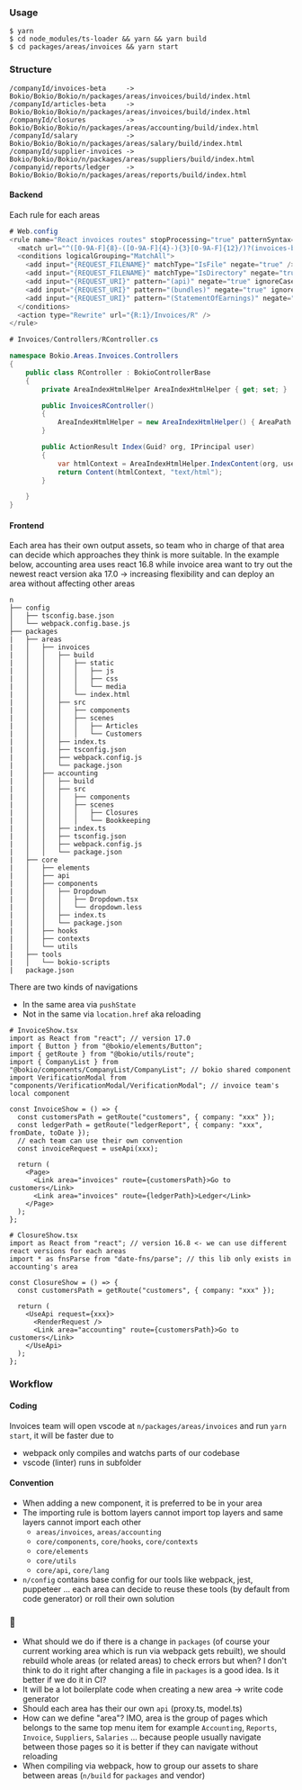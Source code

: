 ### Usage

```
$ yarn
$ cd node_modules/ts-loader && yarn && yarn build
$ cd packages/areas/invoices && yarn start
```
### Structure

```
/companyId/invoices-beta     -> Bokio/Bokio/Bokio/n/packages/areas/invoices/build/index.html
/companyId/articles-beta     -> Bokio/Bokio/Bokio/n/packages/areas/invoices/build/index.html
/companyId/closures          -> Bokio/Bokio/Bokio/n/packages/areas/accounting/build/index.html
/companyId/salary            -> Bokio/Bokio/Bokio/n/packages/areas/salary/build/index.html
/companyId/supplier-invoices -> Bokio/Bokio/Bokio/n/packages/areas/suppliers/build/index.html
/companyid/reports/ledger    -> Bokio/Bokio/Bokio/n/packages/areas/reports/build/index.html
```


#### Backend

Each rule for each areas

```c#
# Web.config
<rule name="React invoices routes" stopProcessing="true" patternSyntax="ECMAScript">
  <match url="^([0-9A-F]{8}-([0-9A-F]{4}-){3}[0-9A-F]{12}/)?(invoices-beta|rot-rut-errands|articles-beta|customers-beta)(/|$)" ignoreCase="true" />
  <conditions logicalGrouping="MatchAll">
    <add input="{REQUEST_FILENAME}" matchType="IsFile" negate="true" />
    <add input="{REQUEST_FILENAME}" matchType="IsDirectory" negate="true" />
    <add input="{REQUEST_URI}" pattern="(api)" negate="true" ignoreCase="true" />
    <add input="{REQUEST_URI}" pattern="(bundles)" negate="true" ignoreCase="true" />
    <add input="{REQUEST_URI}" pattern="(StatementOfEarnings)" negate="true" ignoreCase="true" />
  </conditions>
  <action type="Rewrite" url="{R:1}/Invoices/R" />
</rule>
```

```c#
# Invoices/Controllers/RController.cs

namespace Bokio.Areas.Invoices.Controllers
{
    public class RController : BokioControllerBase
    {
        private AreaIndexHtmlHelper AreaIndexHtmlHelper { get; set; }

        public InvoicesRController()
        {
            AreaIndexHtmlHelper = new AreaIndexHtmlHelper() { AreaPath = AppDomain.CurrentDomain.BaseDirectory + "/n/areas/invoices/build/" };
        }

        public ActionResult Index(Guid? org, IPrincipal user)
        {
            var htmlContext = AreaIndexHtmlHelper.IndexContent(org, user);
            return Content(htmlContext, "text/html");
        }

    }
}
```

#### Frontend

Each area has their own output assets, so team who in charge of that area can decide which approaches they think is more suitable. In the example below, accounting area uses react 16.8 while invoice area want to try out the newest react version aka 17.0 -> increasing flexibility and can deploy an area without affecting other areas

```
n
├── config
│   ├── tsconfig.base.json
│   └── webpack.config.base.js
├── packages
|   ├── areas
|   │   ├── invoices
|   │   │   ├── build
|   │   │   │   ├── static
|   │   │   │   │   ├── js
|   │   │   │   │   ├── css
|   │   │   │   │   └── media
|   │   │   │   └── index.html
|   │   │   ├── src
|   │   │   │   ├── components
|   │   │   │   ├── scenes
|   │   │   │   │   ├── Articles
|   │   │   │   │   └── Customers
|   │   │   ├── index.ts
|   │   │   ├── tsconfig.json
|   │   │   ├── webpack.config.js
|   │   │   └── package.json
|   │   ├── accounting
|   │   │   ├── build
|   │   │   ├── src
|   │   │   │   ├── components
|   │   │   │   ├── scenes
|   │   │   │   │   ├── Closures
|   │   │   │   │   └── Bookkeeping
|   │   │   ├── index.ts
|   │   │   ├── tsconfig.json
|   │   │   ├── webpack.config.js
|   │   │   └── package.json
|   ├── core
|   │   ├── elements
|   │   ├── api
|   │   ├── components
|   │   │   ├── Dropdown
|   │   │   │   ├── Dropdown.tsx
|   │   │   │   └── dropdown.less
|   │   │   ├── index.ts
|   │   │   └── package.json
|   │   ├── hooks
|   │   ├── contexts
|   │   └── utils
|   ├── tools
|   │   └── bokio-scripts
|   package.json
```

There are two kinds of navigations
- In the same area via `pushState`
- Not in the same via `location.href` aka reloading

```tsx
# InvoiceShow.tsx
import as React from "react"; // version 17.0
import { Button } from "@bokio/elements/Button";
import { getRoute } from "@bokio/utils/route";
import { CompanyList } from "@bokio/components/CompanyList/CompanyList"; // bokio shared component
import VerificationModal from "components/VerificationModal/VerificationModal"; // invoice team's local component

const InvoiceShow = () => {
  const customersPath = getRoute("customers", { company: "xxx" });
  const ledgerPath = getRoute("ledgerReport", { company: "xxx", fromDate, toDate });
  // each team can use their own convention
  const invoiceRequest = useApi(xxx);

  return (
    <Page>
      <Link area="invoices" route={customersPath}>Go to customers</Link>
      <Link area="invoices" route={ledgerPath}>Ledger</Link>
    </Page>
  );
};
```

```tsx
# ClosureShow.tsx
import as React from "react"; // version 16.8 <- we can use different react versions for each areas
import * as fnsParse from "date-fns/parse"; // this lib only exists in accounting's area

const ClosureShow = () => {
  const customersPath = getRoute("customers", { company: "xxx" });

  return (
    <UseApi request={xxx}>
      <RenderRequest />
      <Link area="accounting" route={customersPath}>Go to customers</Link>
    </UseApi>
  );
};
```

### Workflow

#### Coding
Invoices team will open vscode at `n/packages/areas/invoices` and run `yarn start`, it will be faster due to
- webpack only compiles and watchs parts of our codebase
- vscode (linter) runs in subfolder

#### Convention
- When adding a new component, it is preferred to be in your area
- The importing rule is bottom layers cannot import top layers and same layers cannot import each other
  - `areas/invoices`, `areas/accounting`
  - `core/components`, `core/hooks`, `core/contexts`
  - `core/elements`
  - `core/utils`
  - `core/api`, `core/lang`
- `n/config` contains base config for our tools like webpack, jest, puppeteer ... each area can decide to reuse these tools (by default from code generator) or roll their own solution

### 🤔
- What should we do if there is a change in `packages` (of course your current working area which is run via webpack gets rebuilt), we should rebuild whole areas (or related areas) to check errors but when? I don't think to do it right after changing a file in `packages` is a good idea. Is it better if we do it in CI?
- It will be a lot boilerplate code when creating a new area -> write code generator
- Should each area has their our own `api` (proxy.ts, model.ts)
- How can we define "area"? IMO, area is the group of pages which belongs to the same top menu item for example `Accounting`, `Reports`, `Invoice`, `Suppliers`, `Salaries` ... because people usually navigate between those pages so it is better if they can navigate without reloading
- When compiling via webpack, how to group our assets to share between areas (`n/build` for `packages` and vendor)